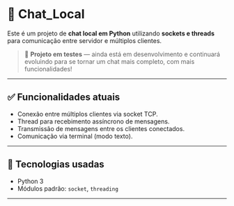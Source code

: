 # 💬 Chat_Local

Este é um projeto de **chat local em Python** utilizando **sockets e threads** para comunicação entre servidor e múltiplos clientes.

> 🚧 **Projeto em testes** — ainda está em desenvolvimento e continuará evoluindo para se tornar um chat mais completo, com mais funcionalidades!

---

## ✅ Funcionalidades atuais

- Conexão entre múltiplos clientes via socket TCP.
- Thread para recebimento assíncrono de mensagens.
- Transmissão de mensagens entre os clientes conectados.
- Comunicação via terminal (modo texto).

---

## 🧠 Tecnologias usadas

- Python 3
- Módulos padrão: `socket`, `threading`

---
